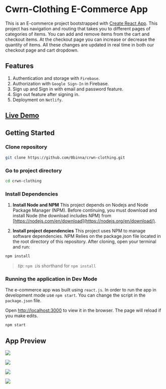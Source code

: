 # Cwrn-Clothing E-Commerce App

This is an E-commerce project bootstrapped with [Create React App](https://github.com/facebook/create-react-app). This project has navigation and routing that takes you to different pages of categories of items. You can add and remove items from the cart and checkout items. At the checkout page you can increase or decrease the quantity of items. All these changes are updated in real time in both our checkout page and cart dropdown.

## Features

1. Authentication and storage with `Firebase`.
2. Authorization with `Google Sign-In` in Firebase.
3. Sign up and Sign in with email and password feature.
4. Sign out feature after signing in.
5. Deployment on `Netlify`.


## **[Live Demo](https://stunning-starship-73d7ed.netlify.app/)**


## Getting Started

### Clone repository

```bash
git clone https://github.com/0binna/crwn-clothing.git
```

### Go to project directory

```bash
cd crwn-clothing
```

### Install Dependencies

1. **Install Node and NPM**
   This project depends on Nodejs and Node Package Manager (NPM). Before continuing, you must download and install Node (the download includes NPM) from [https://nodejs.com/en/download](https://nodejs.org/en/download/).

2. **Install project dependencies**
   This project uses NPM to manage software dependencies. NPM Relies on the package.json file located in the root directory of this repository. After cloning, open your terminal and run:

```bash
npm install
```

> _tip_: `npm i`is shorthand for `npm install`

### Running the application in Dev Mode

The e-commerce app was built using `react.js`. In order to run the app in development mode use `npm start`. You can change the script in the `package.json` file.

Open [http://localhost:3000](http://localhost:3000) to view it in the browser. The page will reload if you make edits.

```bash
npm start
```

## **App Preview**


![](https://i.imgur.com/1qayQ5F.png)

![](https://i.imgur.com/IHNs9xZ.png)

![](https://i.imgur.com/CT4yIHR.png)

![](https://i.imgur.com/3RUJwFb.png)